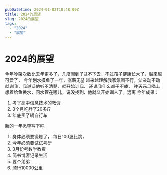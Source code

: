 ```yaml
---
pubDatetime: 2024-01-02T10:48:00Z
title: 2024的展望
slug: 2024的展望
tags:
  - "2024"
  - "展望"
---
```


# 2024的展望

今年吵架次数比去年更多了，几度闹到了过不下去，不过孩子健康长大了，越来越可爱了， 今年划水摸鱼了一年，涨薪无望
越来越理解我家氛围不行，父亲动不动就训我，我说话他听不清楚，就开始训我， 还说我什么都干不成， 昨天元旦晚上
想着给鱼换水，问水管在哪儿，说没找到，他就又开始训人了。远离
今年成果：
1. 考了高中信息技术的教资
2. 3个月吃胖了20多斤
3. 年底买了辆自行车


新的一年愿望写下吧
1. 身体必须要锻炼了， 每日100波比跳，
2. 今年必须要试试考研
3. 3月份考数学教资
4. 简书博客记录生活
5. 要个弟弟
6. 骑行10000公里

